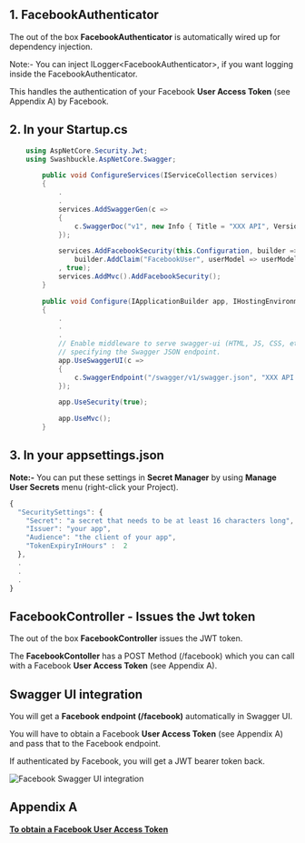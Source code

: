 ## 1. FacebookAuthenticator

The out of the box **FacebookAuthenticator** is automatically wired up for dependency injection.

Note:- You can inject ILogger\<FacebookAuthenticator\>, if you want logging inside the FacebookAuthenticator.

This handles the authentication of your Facebook **User Access Token**  (see Appendix A) by Facebook.


## 2. In your Startup.cs

```C#
	using AspNetCore.Security.Jwt;
	using Swashbuckle.AspNetCore.Swagger;
```

```C#
        public void ConfigureServices(IServiceCollection services)
        {
            .
            .
            services.AddSwaggerGen(c =>
            {
                c.SwaggerDoc("v1", new Info { Title = "XXX API", Version = "v1" });
            });

            services.AddFacebookSecurity(this.Configuration, builder =>
                builder.AddClaim("FacebookUser", userModel => userModel.UserAccessToken)
            , true);
            services.AddMvc().AddFacebookSecurity();
        }
```

```C#
        public void Configure(IApplicationBuilder app, IHostingEnvironment env)
        {
            .
            .
            .
            // Enable middleware to serve swagger-ui (HTML, JS, CSS, etc.), 
            // specifying the Swagger JSON endpoint.
            app.UseSwaggerUI(c =>
            {
                c.SwaggerEndpoint("/swagger/v1/swagger.json", "XXX API V1");
            });

            app.UseSecurity(true);

            app.UseMvc();
        }
```

## 3. In your appsettings.json

**Note:-** You can put these settings in **Secret Manager** by using **Manage User Secrets** menu (right-click your Project).

```javascript
{
  "SecuritySettings": {
    "Secret": "a secret that needs to be at least 16 characters long",
    "Issuer": "your app",
    "Audience": "the client of your app",
    "TokenExpiryInHours" :  2
  },
  .
  .
  .
}
```

## FacebookController - Issues the Jwt token

The out of the box **FacebookController** issues the JWT token.

The **FacebookContoller** has a POST Method (/facebook) which you can call with a Facebook **User Access Token**  (see Appendix A).

## Swagger UI integration

You will get a **Facebook endpoint (/facebook)** automatically in Swagger UI.

You will have to obtain a Facebook **User Access Token** (see Appendix A) and pass that to the Facebook endpoint.

If authenticated by Facebook, you will get a JWT bearer token back.

![Facebook Swagger UI integration](https://github.com/VeritasSoftware/AspNetCore.Security.Jwt/blob/master/FacebookSwaggerIntegration.jpg)

## Appendix A

[**To obtain a Facebook User Access Token**](https://developers.facebook.com/docs/facebook-login/access-tokens/)